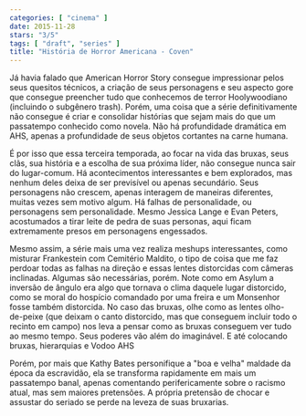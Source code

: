 ```yaml
---
categories: [ "cinema" ]
date: 2015-11-28
stars: "3/5"
tags: [ "draft", "series" ]
title: "História de Horror Americana - Coven"
---
```

Já havia falado que American Horror Story consegue impressionar pelos seus quesitos técnicos, a criação de seus personagens e seu aspecto gore que consegue preencher tudo que conhecemos de terror Hoolywoodiano (incluindo o subgênero trash). Porém, uma coisa que a série definitivamente não consegue é criar e consolidar histórias que sejam mais do que um passatempo conhecido como novela. Não há profundidade dramática em AHS, apenas a profundidade de seus objetos cortantes na carne humana.

É por isso que essa terceira temporada, ao focar na vida das bruxas, seus clãs, sua história e a escolha de sua próxima líder, não consegue nunca sair do lugar-comum. Há acontecimentos interessantes e bem explorados, mas nenhum deles deixa de ser previsível ou apenas secundário. Seus personagens não crescem, apenas interagem de maneiras diferentes, muitas vezes sem motivo algum. Há falhas de personalidade, ou personagens sem personalidade. Mesmo Jessica Lange e Evan Peters, acostumados a tirar leite de pedra de suas personas, aqui ficam extremamente presos em personagens engessados.

Mesmo assim, a série mais uma vez realiza meshups interessantes, como misturar Frankestein com Cemitério Maldito, o tipo de coisa que me faz perdoar todas as falhas na direção e essas lentes distorcidas com câmeras inclinadas. Algumas são necessárias, porém. Note como em Asylum a inversão de ângulo era algo que tornava o clima daquele lugar distorcido, como se moral do hospício comandado por uma freira e um Monsenhor fosse também distorcida. No caso das bruxas, olhe como as lentes olho-de-peixe (que deixam o canto distorcido, mas que conseguem incluir todo o recinto em campo) nos leva a pensar como as bruxas conseguem ver tudo ao mesmo tempo. Seus poderes vão além do imaginável. E até colocando bruxas, hierarquias e Vodoo AHS

Porém, por mais que Kathy Bates personifique a "boa e velha" maldade da época da escravidão, ela se transforma rapidamente em mais um passatempo banal, apenas comentando perifericamente sobre o racismo atual, mas sem maiores pretensões. A própria pretensão de chocar e assustar do seriado se perde na leveza de suas bruxarias.
